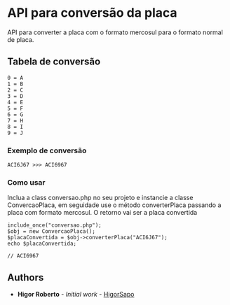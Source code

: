 # API para conversão da placa

API para converter a placa com o formato mercosul para o formato normal de placa.

## Tabela de conversão

```
0 = A
1 = B
2 = C
3 = D
4 = E
5 = F
6 = G 
7 = H
8 = I
9 = J
```

### Exemplo de conversão

```
ACI6J67 >>> ACI6967
```

### Como usar

Inclua a class conversao.php no seu projeto e instancie a classe ConvercaoPlaca, em seguidade use o método converterPlaca passando a placa com formato mercosul. O retorno vai ser a placa convertida

```
include_once("conversao.php");
$obj = new ConvercaoPlaca();
$placaConvertida = $obj->converterPlaca("ACI6J67");
echo $placaConvertida;

// ACI6967
```

## Authors

* **Higor Roberto** - *Initial work* - [HigorSapo](https://github.com/HigorSapo)